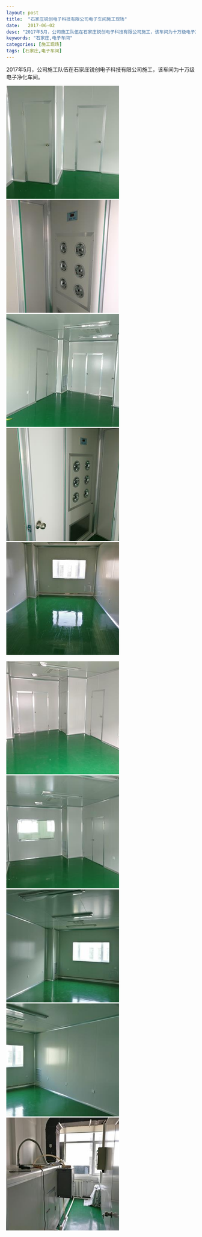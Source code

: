 ```yaml
---
layout: post
title:  "石家庄锐创电子科技有限公司电子车间施工现场"
date:   2017-06-02
desc: "2017年5月，公司施工队伍在石家庄锐创电子科技有限公司施工，该车间为十万级电子净化车间。"
keywords: "石家庄,电子车间"
categories: [施工现场]
tags: [石家庄,电子车间]
---
```


2017年5月，公司施工队伍在石家庄锐创电子科技有限公司施工，该车间为十万级电子净化车间。

<a href="/static/img/2017/06/0201.jpg" data-fancybox><img src="/static/img/2017/06/0201s.jpg"></a>  <a href="/static/img/2017/06/0202.jpg" data-fancybox><img src="/static/img/2017/06/0202s.jpg"></a>  <a href="/static/img/2017/06/0203.jpg" data-fancybox><img src="/static/img/2017/06/0203s.jpg"></a> <a href="/static/img/2017/06/0204.jpg" data-fancybox><img src="/static/img/2017/06/0204s.jpg"></a> <a href="/static/img/2017/06/0205.jpg" data-fancybox><img src="/static/img/2017/06/0205s.jpg"></a>

<a href="/static/img/2017/06/0206.jpg" data-fancybox><img src="/static/img/2017/06/0206s.jpg"></a> <a href="/static/img/2017/06/0207.jpg" data-fancybox><img src="/static/img/2017/06/0207s.jpg"></a> <a href="/static/img/2017/06/0208.jpg" data-fancybox><img src="/static/img/2017/06/0208s.jpg"></a> <a href="/static/img/2017/06/0209.jpg" data-fancybox><img src="/static/img/2017/06/0209s.jpg"></a> <a href="/static/img/2017/06/0210.jpg" data-fancybox><img src="/static/img/2017/06/0210s.jpg"></a>
